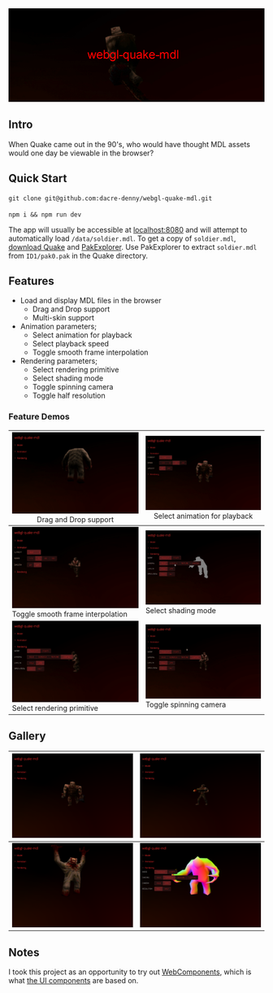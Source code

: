 <img src="assets/heading.gif" alt="Example of webgl-quake-mdl result"/>

## Intro

When Quake came out in the 90's, who would have thought MDL assets would one day be viewable in the browser?

## Quick Start

```
git clone git@github.com:dacre-denny/webgl-quake-mdl.git

npm i && npm run dev
```

The app will usually be accessible at [localhost:8080](http://localhost:8080/) and will attempt to automatically load `/data/soldier.mdl`. To get a copy of `soldier.mdl`, [download Quake](https://www.moddb.com/games/quake/downloads/quake-shareware-106) and [PakExplorer](https://gamebanana.com/tools/6588). Use PakExplorer to extract `soldier.mdl` from `ID1/pak0.pak` in the Quake directory.

## Features

- Load and display MDL files in the browser
  - Drag and Drop support
  - Multi-skin support
- Animation parameters;
  - Select animation for playback 
  - Select playback speed
  - Toggle smooth frame interpolation 
- Rendering parameters;
  - Select rendering primitive
  - Select shading mode
  - Toggle spinning camera
  - Toggle half resolution

### Feature Demos

| <img src="assets/model-dnd.gif" alt="Drag and Drop support"/> <span style="font-weight:normal;">Drag and Drop support</span> | <img src="assets/animation-select.gif" alt="Select animation for playback"/> <span style="font-weight:normal;">Select animation for playback</span> |
| --- | --- |
| <img src="assets/animation-smooth.gif" alt="Toggle smooth frame interpolation"/> Toggle smooth frame interpolation | <img src="assets/render-shading.gif" alt="Select shading mode"/> Select shading mode |
| <img src="assets/render-element.gif" alt="Select rendering primitive"/> Select rendering primitive | <img src="assets/render-camera.gif" alt="Toggle spinning camera"/> Toggle spinning camera |

## Gallery

|<img src="assets/gallery-1.png" alt="Ogre"/>|<img src="assets/gallery-2.png" alt="Soldier"/>|
| --- | --- |
|<img src="assets/gallery-3.png" alt="Shambler"/>|<img src="assets/gallery-4.png" alt="Shading mode"/>|

## Notes

I took this project as an opportunity to try out [WebComponents](https://developer.mozilla.org/en-US/docs/Web/Web_Components), which is what [the UI components](https://github.com/dacre-denny/webgl-quake-mdl/tree/master/src/ui) are based on.